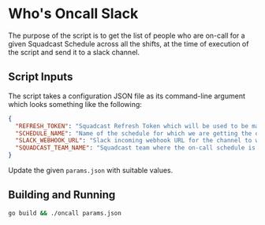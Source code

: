 # Who's Oncall Slack

The purpose of the script is to get the list of people who are on-call for a given Squadcast Schedule across all the shifts, at the time of execution of the script and send it to a slack channel.

## Script Inputs

The script takes a configuration JSON file as its command-line argument which looks something like the following:

```json
{
  "REFRESH_TOKEN": "Squadcast Refresh Token which will be used to be make requests to Public APIs",
  "SCHEDULE_NAME": "Name of the schedule for which we are getting the on-call people",
  "SLACK_WEBHOOK_URL": "Slack incoming webhook URL for the channel to which we want to send the on-call notification",
  "SQUADCAST_TEAM_NAME": "Squadcast team where the on-call schedule is present."
}
```

Update the given `params.json` with suitable values.

## Building and Running

```bash
go build && ./oncall params.json
```
